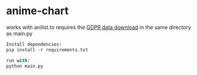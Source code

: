 # anime-chart

works with anilist.to
requires the [GDPR data download](https://anilist.co/settings/account) in the same directory as main.py
```python
Install dependencies:
pip install -r requirements.txt

run with:
python main.py
```
